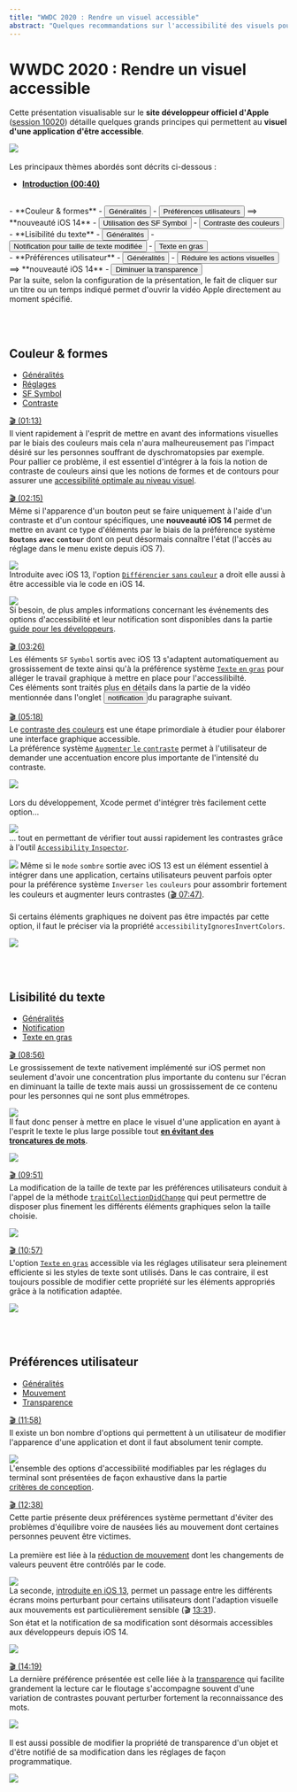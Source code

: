 ```yaml
---
title: "WWDC 2020 : Rendre un visuel accessible"
abstract: "Quelques recommandations sur l'accessibilité des visuels pour iOS"
---
```


# WWDC 2020 : Rendre un visuel accessible

Cette présentation visualisable sur le **site développeur officiel d'<span lang="en">Apple</span>** ([session 10020](https://developer.apple.com/videos/play/wwdc2020/10020/)) détaille quelques grands principes qui permettent au **visuel d'une application d'être accessible**.

![](../../../../images/iOSdev/wwdc20-020.png)
</br></br>Les principaux thèmes abordés sont décrits ci-dessous&nbsp;:

- **[Introduction (00:40)](https://developer.apple.com/videos/play/wwdc2020/10020/?time=40)**
<br>
- **Couleur & formes**
    - <button class="btn btn-link" onclick="tabPanelFocus('ColorAndShapesOverview_tab','ColorAndShapes')">Généralités</button>
    - <button class="btn btn-link" onclick="tabPanelFocus('ColorAndShapesSettings_tab','couleur-formes')">Préférences utilisateurs</button> ⟹ **nouveauté&nbsp;iOS&nbsp;14**
    - <button class="btn btn-link" onclick="tabPanelFocus('ColorAndShapesSFSymbols_tab','couleur-formes')">Utilisation des SF Symbol</button>
    - <button class="btn btn-link" onclick="tabPanelFocus('ColorAndShapesContrast_tab','couleur-formes')">Contraste des couleurs</button>
<br>
- **Lisibilité du texte**
    - <button class="btn btn-link" onclick="tabPanelFocus('TextReadibilityOverview_tab','lisibilite-du-texte')">Généralités</button>
    - <button class="btn btn-link" onclick="tabPanelFocus('TextReadibilityNotification_tab','lisibilite-du-texte')">Notification pour taille de texte modifiée</button>
    - <button class="btn btn-link" onclick="tabPanelFocus('TextReadibilityBold_tab','lisibilite-du-texte')">Texte en gras</button>
<br>
- **Préférences utilisateur**
    - <button class="btn btn-link" onclick="tabPanelFocus('DisplayPreferencesOverview_tab','preferences-utilisateur')">Généralités</button>
    - <button class="btn btn-link" onclick="tabPanelFocus('DisplayPreferencesMotion_tab','preferences-utilisateur')">Réduire les actions visuelles</button> ⟹ **nouveauté&nbsp;iOS&nbsp;14**
    - <button class="btn btn-link" onclick="tabPanelFocus('DisplayPreferencesTransparency_tab','preferences-utilisateur')">Diminuer la transparence</button>

</br>
Par la suite, selon la configuration de la présentation, le fait de cliquer sur un titre ou un temps indiqué permet d'ouvrir la vidéo <span lang="en">Apple</span> directement au moment spécifié.

<br><br>
## Couleur & formes
<ul class="nav nav-tabs" role="tablist">
    <li class="nav-item" role="presentation">
        <a class="nav-link active"
           data-bs-toggle="tab" 
           href="#ColorAndShapesOverview"
           id="ColorAndShapesOverview_tab"
           role="tab" 
           aria-selected="true">Généralités</a>
    </li>
    <li class="nav-item" role="presentation">
        <a class="nav-link" 
           data-bs-toggle="tab" 
           href="#ColorAndShapesSettings"
           id="ColorAndShapesSettings_tab"
           role="tab" 
           aria-selected="false">Réglages</a>
    </li>
    <li class="nav-item" role="presentation">
        <a class="nav-link" 
           data-bs-toggle="tab" 
           href="#ColorAndShapesSFSymbols"
           id="ColorAndShapesSFSymbols_tab"
           role="tab" 
           aria-selected="false">SF Symbol</a>
    </li>
    <li class="nav-item" role="presentation">
        <a class="nav-link" 
           data-bs-toggle="tab" 
           href="#ColorAndShapesContrast"
           id="ColorAndShapesContrast_tab"
           role="tab" 
           aria-selected="false">Contraste</a>
    </li>
</ul>

<div class="tab-content">
<div class="tab-pane show active" id="ColorAndShapesOverview" role="tabpanel">

<a alt="Lien vers l'extrait vidéo au temps indiqué." href="https://developer.apple.com/videos/play/wwdc2020/10020/?time=73">🎬 (01:13)</a>
</br>Il vient rapidement à l'esprit de mettre en avant des informations visuelles par le biais des couleurs mais cela n'aura malheureusement pas l'impact désiré sur les personnes souffrant de dyschromatopsies par exemple.
</br>Pour pallier ce problème, il est essentiel d'intégrer à la fois la notion de contraste de couleurs ainsi que les notions de formes et de contours pour assurer une <a href="../../../conception/#couleurs" style="text-decoration: underline;">accessibilité&nbsp;optimale au niveau&nbsp;visuel</a>.
</div>

<div class="tab-pane" id="ColorAndShapesSettings" role="tabpanel">

<a alt="Lien vers l'extrait vidéo au temps indiqué." href="https://developer.apple.com/videos/play/wwdc2020/10020/?time=135">🎬 (02:15)</a>
</br>Même si l'apparence d'un bouton peut se faire uniquement à l'aide d'un contraste et d'un contour spécifiques, une **nouveauté iOS&nbsp;14** permet de mettre en avant ce type d'éléments par le biais de la préférence système **`Boutons`&nbsp;`avec`&nbsp;`contour`** dont on peut désormais connaître l'état (l'accès au réglage dans le menu existe depuis iOS&nbsp;7).

![](../../../../images/iOSdev/wwdc20-020-ColorAndShapesSettings_1.png)
</br>Introduite avec iOS&nbsp;13, l'option <a href="../../../conception/#options-daccessibilite" style="text-decoration: underline;">`Différencier`&nbsp;`sans`&nbsp;`couleur`</a> a droit elle aussi à être accessible via le code en iOS&nbsp;14.

![](../../../../images/iOSdev/wwdc20-020-ColorAndShapesSettings_2.png)
</br>Si besoin, de plus amples informations concernant les événements des options d'accessibilité et leur notification sont disponibles dans la partie <a href="../../../developpement/#options-daccessibilite" style="text-decoration: underline;">guide pour les développeurs</a>.
</div>

<div class="tab-pane" id="ColorAndShapesSFSymbols" role="tabpanel" >

<a alt="Lien vers l'extrait vidéo au temps indiqué." href="https://developer.apple.com/videos/play/wwdc2020/10020/?time=206">🎬 (03:26)</a>
</br>Les éléments `SF`&nbsp;`Symbol` sortis avec iOS&nbsp;13 s'adaptent automatiquement au grossissement de texte ainsi qu'à la préférence système <a href="../../../conception/#options-daccessibilite" style="text-decoration: underline;">`Texte`&nbsp;`en`&nbsp;`gras`</a> pour alléger le travail graphique à mettre en place pour l'accessilibilté.
</br>Ces éléments sont traités plus en détails dans la partie de la vidéo mentionnée dans l'onglet <button class="btn btn-link" onclick="tabPanelFocus('TextReadibilityNotification_tab','lisibilite-du-texte')">notification </button>du paragraphe suivant.
</div>

<div class="tab-pane" id="ColorAndShapesContrast" role="tabpanel" >

<a alt="Lien vers l'extrait vidéo au temps indiqué." href="https://developer.apple.com/videos/play/wwdc2020/10020/?time=318">🎬 (05:18)</a>
</br>Le <a href="../../../conception/#couleurs" style="text-decoration: underline;">contraste des couleurs</a> est une étape primordiale à étudier pour élaborer une interface graphique accessible.
</br>La préférence système <a href="../../../conception/#options-daccessibilite" style="text-decoration: underline;">`Augmenter`&nbsp;`le`&nbsp;`contraste`</a> permet à l'utilisateur de demander une accentuation encore plus importante de l'intensité du contraste.

![](../../../../images/iOSdev/wwdc20-020-ColorAndShapesContrast_1.png)
</br></br>Lors du développement, Xcode permet d'intégrer très facilement cette option...

![](../../../../images/iOSdev/wwdc20-020-ColorAndShapesContrast_2.png)
</br>... tout en permettant de vérifier tout aussi rapidement les contrastes grâce à l'outil <a href="../../2019/#contraste-des-couleurs-0626" style="text-decoration: underline;">`Accessibility`&nbsp;`Inspector`</a>.

![](../../../../images/iOSdev/wwdc20-020-ColorAndShapesContrast_3.png)
Même si le `mode`&nbsp;`sombre` sortie avec iOS&nbsp;13 est un élément essentiel à intégrer dans une application, certains utilisateurs peuvent parfois opter pour la préférence système `Inverser`&nbsp;`les`&nbsp;`couleurs` pour assombrir fortement les couleurs et augmenter leurs contrastes (<a href="https://developer.apple.com/videos/play/wwdc2020/10020/?time=467" style="text-decoration: underline;">🎬 07:47)</a>.
</br></br>Si certains éléments graphiques ne doivent pas être impactés par cette option, il faut le préciser via la propriété `accessibilityIgnoresInvertColors`.

![](../../../../images/iOSdev/wwdc20-020-ColorAndShapesContrast_4.png)
</div>
</div>

<br><br>
## Lisibilité du texte
<ul class="nav nav-tabs" role="tablist">
    <li class="nav-item" role="presentation">
        <a class="nav-link active"
           data-bs-toggle="tab" 
           href="#TextReadibilityOverview"
           id="TextReadibilityOverview_tab"
           role="tab" 
           aria-selected="true">Généralités</a>
    </li>
    <li class="nav-item" role="presentation">
        <a class="nav-link" 
           data-bs-toggle="tab" 
           href="#TextReadibilityNotification"
           id="TextReadibilityNotification_tab"
           role="tab" 
           aria-selected="false">Notification</a>
    </li>
    <li class="nav-item" role="presentation">
        <a class="nav-link" 
           data-bs-toggle="tab" 
           href="#TextReadibilityBold"
           id="TextReadibilityBold_tab"
           role="tab" 
           aria-selected="false">Texte en gras</a>
    </li>
</ul>

<div class="tab-content">
<div class="tab-pane show active" id="TextReadibilityOverview" role="tabpanel">

<a alt="Lien vers l'extrait vidéo au temps indiqué." href="https://developer.apple.com/videos/play/wwdc2020/10020/?time=536">🎬 (08:56)</a>
</br>Le grossissement de texte nativement implémenté sur iOS permet non seulement d'avoir une concentration plus importante du contenu sur l'écran en diminuant la taille de texte mais aussi un grossissement de ce contenu pour les personnes qui ne sont plus emmétropes.

![](../../../../images/iOSdev/wwdc20-020-TextReadibilityOverview.png)
</br>Il faut donc penser à mettre en place le visuel d'une application en ayant à l'esprit le texte le plus large possible tout **<a href="https://developer.apple.com/videos/play/wwdc2020/10020/?time=578" style="text-decoration: underline;">en&nbsp;évitant des troncatures&nbsp;de&nbsp;mots</a>**.

![](../../../../images/iOSdev/wwdc20-020-TextReadibilityNotification_2.png)
</div>

<div class="tab-pane" id="TextReadibilityNotification" role="tabpanel">

<a alt="Lien vers l'extrait vidéo au temps indiqué." href="https://developer.apple.com/videos/play/wwdc2020/10020/?time=591">🎬 (09:51)</a>
</br>La modification de la taille de texte par les préférences utilisateurs conduit à l'appel de la méthode <a href="../../2017/245/#exemple-2432" style="text-decoration: underline;">`traitCollectionDidChange`</a> qui peut permettre de disposer plus finement les différents éléments graphiques selon la taille choisie.

![](../../../../images/iOSdev/wwdc20-020-TextReadibilityNotification_1.png)
</div>

<div class="tab-pane" id="TextReadibilityBold" role="tabpanel" >

<a alt="Lien vers l'extrait vidéo au temps indiqué." href="https://developer.apple.com/videos/play/wwdc2020/10020/?time=657">🎬 (10:57)</a>
</br>L'option <a href="../../../conception/#options-daccessibilite" style="text-decoration: underline;">`Texte`&nbsp;`en`&nbsp;`gras`</a> accessible via les réglages utilisateur sera pleinement efficiente si les styles de texte sont utilisés.
Dans le cas contraire, il est toujours possible de modifier cette propriété sur les éléments appropriés grâce à la notification adaptée.

![](../../../../images/iOSdev/wwdc20-020-TextReadibilityBold.png)
</div>
</div>

<br><br>
## Préférences utilisateur
<ul class="nav nav-tabs" role="tablist">
    <li class="nav-item" role="presentation">
        <a class="nav-link active"
           data-bs-toggle="tab" 
           href="#DisplayPreferencesOverview"
           id="DisplayPreferencesOverview_tab"
           role="tab" 
           aria-selected="true">Généralités</a>
    </li>
    <li class="nav-item" role="presentation">
        <a class="nav-link" 
           data-bs-toggle="tab" 
           href="#DisplayPreferencesMotion"
           id="DisplayPreferencesMotion_tab"
           role="tab" 
           aria-selected="false">Mouvement</a>
    </li>
    <li class="nav-item" role="presentation">
        <a class="nav-link" 
           data-bs-toggle="tab" 
           href="#DisplayPreferencesTransparency"
           id="DisplayPreferencesTransparency_tab"
           role="tab" 
           aria-selected="false">Transparence</a>
    </li>
</ul>

<div class="tab-content">
<div class="tab-pane show active" id="DisplayPreferencesOverview" role="tabpanel">

<a alt="Lien vers l'extrait vidéo au temps indiqué." href="https://developer.apple.com/videos/play/wwdc2020/10020/?time=718">🎬 (11:58)</a>
</br>Il existe un bon nombre d'options qui permettent à un utilisateur de modifier l'apparence d'une application et dont il faut absolument tenir compte.

![](../../../../images/iOSdev/wwdc20-020-DisplayPreferencesOverview.png)
 </br>L'ensemble des options d'accessibilité modifiables par les réglages du terminal sont présentées de façon exhaustive dans la partie <a href="../../../conception/#options-daccessibilite" style="text-decoration: underline;">critères&nbsp;de&nbsp;conception</a>.
</div>

<div class="tab-pane" id="DisplayPreferencesMotion" role="tabpanel">

<a alt="Lien vers l'extrait vidéo au temps indiqué." href="https://developer.apple.com/videos/play/wwdc2020/10020/?time=758">🎬 (12:38)</a>
</br>Cette partie présente deux préférences système permettant d'éviter des problèmes d'équilibre voire de nausées liés au mouvement dont certaines personnes peuvent être victimes.
</br></br>La première est liée à la <a href="../../2018/230/#mouvement-0848" style="text-decoration: underline;">réduction&nbsp;de&nbsp;mouvement</a> dont les changements de valeurs peuvent être contrôlés par le code.

![](../../../../images/iOSdev/wwdc20-020-DisplayPreferencesMotion_1.png)
</br>La seconde, <a href="../../2019/#reduction-de-mouvement" style="text-decoration: underline;">introduite&nbsp;en&nbsp;iOS&nbsp;13</a>, permet un passage entre les différents écrans moins perturbant pour certains utilisateurs dont l'adaption visuelle aux mouvements est particulièrement sensible (🎬 <a href="https://developer.apple.com/videos/play/wwdc2020/10020/?time=811" style="text-decoration: underline;">13:31</a>).
</br>Son état et la notification de sa modification sont désormais accessibles aux développeurs depuis iOS&nbsp;14.

![](../../../../images/iOSdev/wwdc20-020-DisplayPreferencesMotion_2.png)
</div>

<div class="tab-pane" id="DisplayPreferencesTransparency" role="tabpanel" >

<a alt="Lien vers l'extrait vidéo au temps indiqué." href="https://developer.apple.com/videos/play/wwdc2020/10020/?time=859">🎬 (14:19)</a>
</br>La dernière préférence présentée est celle liée à la <a href="../../2018/230/#floutage-et-transparence-0307" style="text-decoration: underline;">transparence</a> qui facilite grandement la lecture car le floutage s'accompagne souvent d'une variation de contrastes pouvant perturber fortement la reconnaissance des mots.

![](../../../../images/iOSdev/wwdc20-020-DisplayPreferencesTransparency_1.png)
</br></br>Il est aussi possible de modifier la propriété de transparence d'un objet et d'être notifié de sa modification dans les réglages de façon programmatique.

![](../../../../images/iOSdev/wwdc20-020-DisplayPreferencesTransparency_2.png)
</div>
</div>
